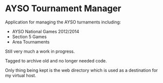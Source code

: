 AYSO Tournament Manager
========================

Application for managing the AYSO turnaments including:

  * AYSO National Games 2012/2014
  * Section 5 Games
  * Area Tournaments

Still very much a work in progress.  

Tagged to archive old and no longer needed code.

Only thing being kept is the web directory which is used as a destination
for my virtual host.
